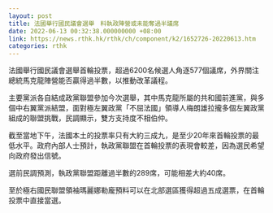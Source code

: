 ```yaml
---
layout: post
title: 法國舉行國民議會選舉　料執政陣營或未能奪過半議席
date: 2022-06-13 00:32:38.000000000 +08:00
link: https://news.rthk.hk/rthk/ch/component/k2/1652726-20220613.htm
categories: rthk
---
```


法國舉行國民議會選舉首輪投票，超過6200名候選人角逐577個議席，外界關注總統馬克龍陣營能否贏得過半數，以推動改革議程。

主要黨派各自結成政黨聯盟參加今次選舉，其中馬克龍所屬的共和國前進黨，與多個中右翼黨派結盟，面對極左翼政黨「不屈法國」領導人梅朗雄拉攏多個左翼政黨組成的聯盟挑戰，民調顯示，雙方支持度不相伯仲。 

截至當地下午，法國本土的投票率只有大約三成九，是至少20年來首輪投票的最低水平。政府內部人士預計，執政黨聯盟在首輪投票的表現會較差，因為選民希望向政府發出信號。

選前民調預測，執政黨聯盟距離過半數的289席，可能相差大約40席。

至於極右國民聯盟領袖瑪麗娜勒龐預料可以在北部選區獲得超過五成選票，在首輪投票中直接當選。
